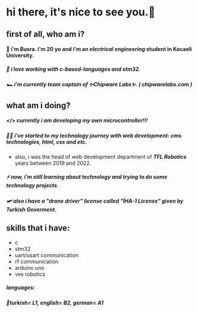 # hi there, it's nice to see you.👋
## first of all, who am i?

#### 🌱 i'm Busra. i'm 20 yo and i'm an <b><i>electrical engineering</b> </i> student in Kocaeli University.
##### 🥵 i love working with <b><i>c-based-languages</i></b> and <b><i>stm32</i></b>. 
##### 🏎️ i'm currently team captain of ✨Chipware Labs✨. ( chipwarelabs.com )

## what am i doing?

##### </> currently i am developing my own microcontroller!!!
##### 👩‍💻 i've started to <i>my technology journey</i> with web development: cms technologies, html, css and etc.
- also, i was the head of web development department of <b><i>TFL Robotics</i></b> years between 2019 and 2022.
##### ⚡ now, i'm still learning about technology and trying to do some technology projects.
##### 🛩️ also i have a "drone driver" license called "İHA-1 License" given by Turkish Goverment.

## skills that i have:
- c
- stm32 
- uart/usart communication
- rf communication
- arduino uno
- vex robotics 

#####  languages:
#####  👾turkish= L1, english= B2, german= A1
